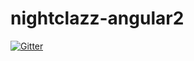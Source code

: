 # nightclazz-angular2

[![Gitter](https://badges.gitter.im/Gillespie59/nightclazz-angular2.svg)](https://gitter.im/Gillespie59/nightclazz-angular2?utm_source=badge&utm_medium=badge&utm_campaign=pr-badge)
